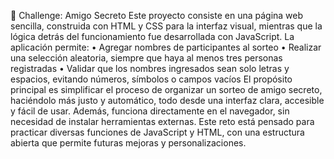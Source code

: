 🎯 Challenge: Amigo Secreto
Este proyecto consiste en una página web sencilla, construida con HTML y CSS para la interfaz visual, mientras que la lógica detrás del funcionamiento fue desarrollada con JavaScript.
La aplicación permite:
• 	Agregar nombres de participantes al sorteo
• 	Realizar una selección aleatoria, siempre que haya al menos tres personas registradas
• 	Validar que los nombres ingresados sean solo letras y espacios, evitando números, símbolos o campos vacíos
El propósito principal es simplificar el proceso de organizar un sorteo de amigo secreto, haciéndolo más justo y automático, todo desde una interfaz clara, accesible y fácil de usar.
Además, funciona directamente en el navegador, sin necesidad de instalar herramientas externas.
Este reto está pensado para practicar diversas funciones de JavaScript y HTML, con una estructura abierta que permite futuras mejoras y personalizaciones.
